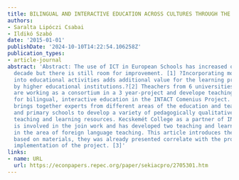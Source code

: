 ```yaml
---
title: BILINGUAL AND INTERACTIVE EDUCATION ACROSS CULTURES THROUGH THE INTACT PROJECT
authors:
- Saralta Lipóczi Csabai
- Ildikó Szabó
date: '2015-01-01'
publishDate: '2024-10-10T14:22:54.106258Z'
publication_types:
- article-journal
abstract: 'Abstract: The use of ICT in European Schools has increased over the last
  decade but there is still room for improvement. [1] ?Incorporating mobile learning
  into educational activities adds additional value for the learning programms provided
  by higher educational institutions.?[2] Theachers from 6 universities from Europe
  are working as a consortium in a 3 year-project and develope teaching materials
  for bilingual, interactive education in the INTACT Comenius Project. INTACT project
  brings together experts from different areas of the education and teachers in secondary
  and primary schools to develop a variety of pedagogically qualitative interactive
  teaching and learning resources. Kecskemét College as a partner of INTACT project
  is involved in the join work and has developed two teaching and learning resources
  in the area of foreign language teaching. This article introduces the project -
  based on materials, they was already presented correlate with the prosess of the
  implementation of the project. [3]'
links:
- name: URL
  url: https://econpapers.repec.org/paper/sekiacpro/2705301.htm
---
```

